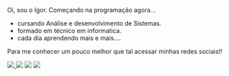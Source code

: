 Oi, sou o Igor. Começando na programação agora...

- cursando Análise e desenvolvimento de Sistemas.
- formado em técnico em informatica.
- cada dia aprendendo mais e mais....

Para me conhecer um pouco melhor que tal acessar minhas redes sociais!!


<div><a href="https://www.linkedin.com/in/igor-paim-7a6998253" target="_blank"><img src="https://img.shields.io/badge/-LinkedIn-%230077B5?style=for-the-badge&logo=linkedin&logoColor=white" target="_blank"> </a>
        <a href = "mailto:igormpaim29@gmail.com"><img src="https://img.shields.io/badge/-Gmail-%23333?style=for-the-badge&logo=gmail&logoColor=white" target="_blank"></a>        
        <a href="https://instagram.com/igorpaim01" target="_blank"><img src="https://img.shields.io/badge/-Instagram-%23E4405F?style=for-the-badge&logo=instagram&logoColor=white" target="_blank"></a> 	
        <a href="https://discord.gg/fGuJ7R4qnk" target="_blank"><img src="https://img.shields.io/badge/Discord-7289DA?style=for-the-badge&logo=discord&logoColor=white" target="_blank"></a>
</div>
